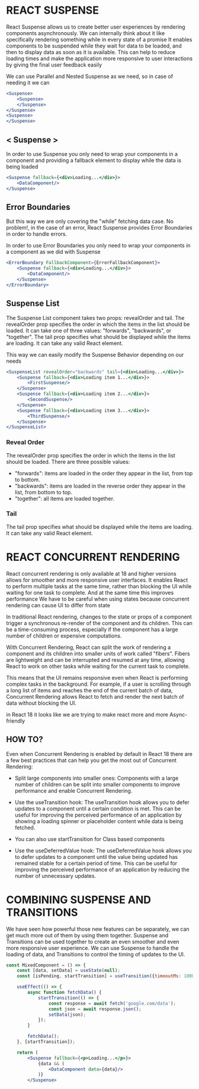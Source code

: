 # REACT SUSPENSE

React Suspense allows us to create better user experiences by rendering components asynchronously. We can internally
think
about it like specifically rendering something while in every state of a promise
It enables components to be suspended while they wait for data to be loaded, and then to display data as soon as it
is available. This can help to reduce loading times and make the application more responsive to user interactions by
giving the final user feedback easily

We can use Parallel and Nested Suspense as we need, so in case of needing it we can

```jsx
<Suspense>
    <Suspense>
    </Suspense>
</Suspense>
<Suspense>
</Suspense>
```

## < Suspense >

In order to use Suspense you only need to wrap your components in a <Suspense> component
and providing a fallback element to display while the data is being loaded

```jsx
<Suspense fallback={<div>Loading...</div>}>
    <DataComponent/>
</Suspense>

```

## Error Boundaries

But this way we are only covering the "while" fetching data case.
No problem!, in the case of an error, React Suspense provides Error Boundaries in order to handle errors.

In order to use Error Boundaries you only need to wrap your components in a <ErrorBoundary> component as we did with
Suspense

```jsx
<ErrorBoundary FallbackComponent={ErrorFallbackComponent}>
    <Suspense fallback={<div>Loading...</div>}>
        <DataComponent/>
    </Suspense>
</ErrorBoundary>
```

## Suspense List

The Suspense List component takes two props: revealOrder and tail. The revealOrder prop specifies the order in which the
items in the list should be loaded. It can take one of three values: "forwards", "backwards", or "together".
The tail prop specifies what should be displayed while the items are loading.
It can take any valid React element.

This way we can easily modify the Suspense Behavior depending on our needs

```jsx
<SuspenseList revealOrder="backwards" tail={<div>Loading...</div>}>
    <Suspense fallback={<div>Loading item 1...</div>}>
        <FirstSuspense/>
    </Suspense>
    <Suspense fallback={<div>Loading item 2...</div>}>
        <SecondSuspense/>
    </Suspense>
    <Suspense fallback={<div>Loading item 3...</div>}>
        <ThirdSuspense/>
    </Suspense>
</SuspenseList>
```

### Reveal Order

The revealOrder prop specifies the order in which the items in the list should be loaded.
There are three possible values:

- "forwards": items are loaded in the order they appear in the list, from top to bottom.
- "backwards": items are loaded in the reverse order they appear in the list, from bottom to top.
- "together": all items are loaded together.

### Tail

The tail prop specifies what should be displayed while the items are loading. It can take any valid React element.

# REACT CONCURRENT RENDERING

React concurrent rendering is only available at 18 and higher versions
allows for smoother and more responsive user interfaces.
It enables React to perform multiple tasks at the same time,
rather than blocking the UI while waiting for one task to complete. And at the same time this improves performance
We have to be careful when using states because concurrent rendering can cause UI to differ from state

In traditional React rendering, changes to the state or props of a component trigger a synchronous re-render of the
component and its children. This can be a time-consuming process, especially if the component has a large number of
children or expensive computations.

With Concurrent Rendering, React can split the work of rendering a component and its children into smaller units of work
called "fibers".
Fibers are lightweight and can be interrupted and resumed at any time, allowing React to work on other tasks while
waiting for the current
task to complete.

This means that the UI remains responsive even when React is performing complex tasks in the background.
For example, if a user is scrolling through a long list of items and reaches the end of the current batch of data,
Concurrent Rendering allows React to fetch and render the next batch of data without blocking the UI.

in React 18 it looks like we are trying to make react more and more Async-friendly

## HOW TO?

Even when Concurrent Rendering is enabled by default in React 18 there are a few best practices that can help you get
the most out of Concurrent Rendering:

- Split large components into smaller ones: Components with a large number of children can be split into smaller
  components
  to improve performance and enable Concurrent Rendering.

- Use the useTransition hook: The useTransition hook allows you to defer updates to a component until a certain
  condition is met.
  This can be useful for improving the perceived performance of an application by showing a loading spinner or
  placeholder content while data is being fetched.

- You can also use startTransition for Class based components

- Use the useDeferredValue hook: The useDeferredValue hook allows you to defer updates to a component until the value
  being updated has remained stable for a certain period of time. This can be useful for improving the perceived
  performance of an application by reducing the number of unnecessary updates.

# COMBINING SUSPENSE AND TRANSITIONS

We have seen how powerful those new features can be separately, we can get much more out of them by using them together.
Suspense and Transitions can be used together to create an even smoother and even more responsive user experience.
We can use Suspense to handle the loading of data, and Transitions to control the timing of updates to the UI.

```jsx
const MixedComponent = () => {
    const [data, setData] = useState(null);
    const [isPending, startTransition] = useTransition({timeoutMs: 1000});

    useEffect(() => {
        async function fetchData() {
            startTransition(() => {
                const response = await fetch('google.com/data');
                const json = await response.json();
                setData(json);
            });
        }

        fetchData();
    }, [startTransition]);

    return (
        <Suspense fallback={<p>Loading...</p>}>
            {data && (
                <DataComponent data={data}/>
            )}
        </Suspense>

```
